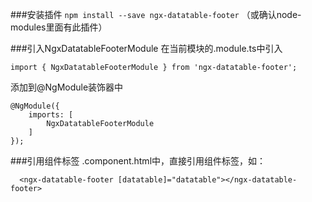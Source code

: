 ###安装插件
`npm install --save ngx-datatable-footer` （或确认node-modules里面有此插件）

###引入NgxDatatableFooterModule
在当前模块的.module.ts中引入

    import { NgxDatatableFooterModule } from 'ngx-datatable-footer';

添加到@NgModule装饰器中

    @NgModule({ 
        imports: [ 
            NgxDatatableFooterModule 
        ] 
    });

###引用组件标签
.component.html中，直接引用组件标签，如：

      <ngx-datatable-footer [datatable]="datatable"></ngx-datatable-footer>
